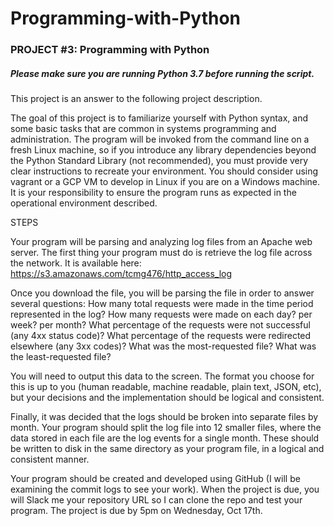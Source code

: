 # Programming-with-Python

### PROJECT #3: Programming with Python

##### Please make sure you are running Python 3.7 before running the script.

This project is an answer to the following project description.

The goal of this project is to familiarize yourself with Python syntax, and some basic tasks that are common in systems programming and administration. The program will be invoked from the command line on a fresh Linux machine, so if you introduce any library dependencies beyond the Python Standard Library (not recommended), you must provide very clear instructions to recreate your environment. You should consider using vagrant or a GCP VM to develop in Linux if you are on a Windows machine. It is your responsibility to ensure the program runs as expected in the operational environment described. 

STEPS

Your program will be parsing and analyzing log files from an Apache web server. The first thing your program must do is retrieve the log file across the network. It is available here: https://s3.amazonaws.com/tcmg476/http_access_log

Once you download the file, you will be parsing the file in order to answer several questions:
How many total requests were made in the time period represented in the log?
How many requests were made on each day? per week? per month?
What percentage of the requests were not successful (any 4xx status code)?
What percentage of the requests were redirected elsewhere (any 3xx codes)?
What was the most-requested file?
What was the least-requested file?
 
You will need to output this data to the screen. The format you choose for this is up to you (human readable, machine readable, plain text, JSON, etc), but your decisions and the implementation should be logical and consistent. 

Finally, it was decided that the logs should be broken into separate files by month. Your program should split the log file into 12 smaller files, where the data stored in each file are the log events for a single month. These should be written to disk in the same directory as your program file, in a logical and consistent manner. 

Your program should be created and developed using GitHub (I will be examining the commit logs to see your work). When the project is due, you will Slack me your repository URL so I can clone the repo and test your program. The project is due by 5pm on Wednesday, Oct 17th. 

